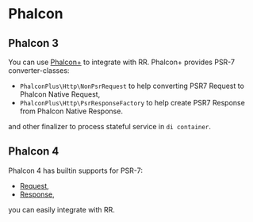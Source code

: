 # Phalcon

## Phalcon 3

You can use [Phalcon+](https://github.com/bullsoft/phalconplus) to integrate with RR. Phalcon+ provides PSR-7
converter-classes:

- ```PhalconPlus\Http\NonPsrRequest``` to help converting PSR7 Request to Phalcon Native Request,
- ```PhalconPlus\Http\PsrResponseFactory``` to help create PSR7 Response from Phalcon Native Response.

and other finalizer to process stateful service in `di container`.

## Phalcon 4

Phalcon 4 has builtin supports for PSR-7:

- [Request](https://docs.phalcon.io/4.0/zh-cn/http-request),
- [Response](https://docs.phalcon.io/4.0/zh-cn/http-response),

you can easily integrate with RR.

